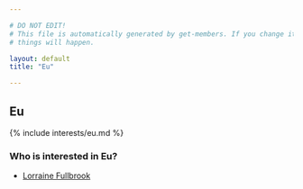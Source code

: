 ```yaml
---

# DO NOT EDIT!
# This file is automatically generated by get-members. If you change it, bad
# things will happen.

layout: default
title: "Eu"

---
```


## Eu

{% include interests/eu.md %}

### Who is interested in Eu?


* [Lorraine Fullbrook](/members/lorraine-fullbrook.html)
